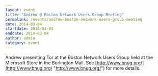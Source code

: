 ```yaml
---
layout: event
title: "Andrew @ Boston Network Users Group Meeting"
permalink: /events/andrew-boston-network-users-group-meeting
date: 2014-03-04
startdate: 2014-03-04
enddate: 2014-03-04
author: admin
category: event
---
```


Andrew presenting Tor at the Boston Network Users Group held at the Microsoft Store in the Burlington Mall. See [http://www.bnug.org/](http://www.bnug.org/ "http://www.bnug.org/") for more details.

